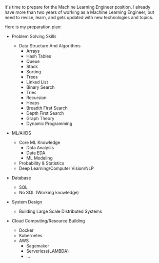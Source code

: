 It's time to prepare for the Machine Learning Engineer position. 
I already have more than two years of working as a Machine Learning Engineer, but need to revise, learn, and gets updated with new technologies and topics. 

Here is my preparation plan:
- Problem Solving Skills
   - Data Structure And Algorithms 
        - Arrays
        - Hash Tables
        - Queue
        - Stack
        - Sorting
        - Trees
        - Linked List
        - Binary Search
        - Tries
        - Recursion
        - Heaps
        - Breadth First Search
        - Depth First Search 
        - Graph Theory
        - Dynamic Programming
        

- ML/AI/DS 
    - Core ML Knowledge
        - Data Analysis
        - Data EDA
        - ML Modeling
    - Probability & Statistics
    - Deep Learning/Computer Vision/NLP


- Database 
    - SQL
    - No SQL (Working knowledge)

- System Design
    - Building Large Scale Distributed Systems


- Cloud Computing/Resource Building
    - Docker
    - Kubernetes
    - AWS
        - Sagemaker
        - Serverless(LAMBDA)
        - ...
        
